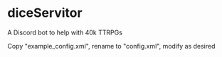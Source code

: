# diceServitor
A Discord bot to help with 40k TTRPGs

Copy "example_config.xml", rename to "config.xml", modify as desired